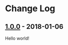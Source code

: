 # Change Log

## [1.0.0] - 2018-01-06

Hello world!

[1.0.0]: https://github.com/jlmakes/is-dom-node-list/tree/1.0.0
